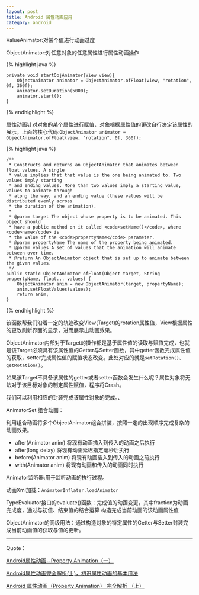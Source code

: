 ```yaml
---
layout: post
title: Android 属性动画应用
category: android
---
```


ValueAnimator:对某个值进行动画过度



ObjectAnimator:对任意对象的任意属性进行属性动画操作

{%  highlight java  %}


    private void startObjAnimator(View view){
        ObjectAnimator animator = ObjectAnimator.ofFloat(view, "rotation", 0f, 360f);
        animator.setDuration(5000);
        animator.start();
    }


{%  endhighlight  %}


属性动画针对对象的某个属性进行赋值，对象根据属性值的更改自行决定该属性的展示。上面的核心代码:`ObjectAnimator animator = ObjectAnimator.ofFloat(view, "rotation", 0f, 360f);`

{%  highlight java  %}

    /**
     * Constructs and returns an ObjectAnimator that animates between float values. A single
     * value implies that that value is the one being animated to. Two values imply starting
     * and ending values. More than two values imply a starting value, values to animate through
     * along the way, and an ending value (these values will be distributed evenly across
     * the duration of the animation).
     *
     * @param target The object whose property is to be animated. This object should
     * have a public method on it called <code>setName()</code>, where <code>name</code> is
     * the value of the <code>propertyName</code> parameter.
     * @param propertyName The name of the property being animated.
     * @param values A set of values that the animation will animate between over time.
     * @return An ObjectAnimator object that is set up to animate between the given values.
     */
    public static ObjectAnimator ofFloat(Object target, String propertyName, float... values) {
        ObjectAnimator anim = new ObjectAnimator(target, propertyName);
        anim.setFloatValues(values);
        return anim;
    }


{%  endhighlight  %}

该函数帮我们沿着一定的轨迹改变View(Target)的rotation属性值，View根据属性的更改刷新界面的显示，进而展示出动画效果。

ObjectAnimator内部对于Target的操作都是基于属性值的读取与赋值完成，也就是该Target必须具有该属性值的Getter与Setter函数，其中getter函数完成属性值的获取，setter完成属性值的赋值状态改变。此处对应的就是`setRotation()、getRotation()`。

如果该Target不具备该属性的getter或者setter函数会发生什么呢？属性对象将无法对于该目标对象的制定属性赋值，程序将Crash。

我们可以利用相应的封装完成该属性对象的完成。、

AnimatorSet 组合动画：

利用组合动画将多个ObjectAnimator组合拼装，按照一定的出现顺序完成复杂的动画效果。

* after(Animator anim)   将现有动画插入到传入的动画之后执行               
* after(long delay)   将现有动画延迟指定毫秒后执行             
* before(Animator anim)   将现有动画插入到传入的动画之前执行              
* with(Animator anim)   将现有动画和传入的动画同时执行        


Animator监听器:用于监听动画的执行过程。


动画Xml加载：`AnimatorInflater.loadAnimator`


TypeEvaluator接口的evaluate()函数：完成值的动画变更，其中fraction为动画完成度，通过与初值、结束值的结合运算
构造完成当前动画的该动画属性值


ObjectAnimator的高级用法：通过构造对象的特定属性的Getter与Setter封装完成当前动画值的获取与值的更新。


---

Quote：

[Android属性动画--Property Animation（一）](http://www.jcodecraeer.com/a/anzhuokaifa/developer/2013/0312/1006.html)

[ Android属性动画完全解析(上)，初识属性动画的基本用法](http://blog.csdn.net/guolin_blog/article/details/43816093)

[Android 属性动画（Property Animation） 完全解析 （上）](http://blog.csdn.net/lmj623565791/article/details/38067475)